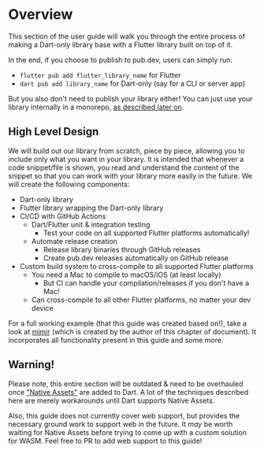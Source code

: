 # Overview

This section of the user guide will walk you through the entire process of
making a Dart-only library base with a Flutter library built on top of it.

In the end, if you choose to publish to pub.dev, users can simply run:

- `flutter pub add flutter_library_name` for Flutter
- `dart pub add library_name` for Dart-only (say for a CLI or server app)

But you also don't need to publish your library either!
You can just use your library internally in a monorepo,
[as described later on](library/melos.md).

## High Level Design

We will build out our library from scratch, piece by piece, allowing you to include
only what you want in your library.
It is intended that whenever a code snippet/file is shown, you read and understand the
content of the snippet so that you can work with your library more easily in the future.
We will create the following components:

- Dart-only library
- Flutter library wrapping the Dart-only library
- CI/CD with GitHub Actions
  - Dart/Flutter unit & integration testing
    - Test your code on all supported Flutter platforms automatically!
  - Automate release creation
    - Release library binaries through GitHub releases
    - Create pub.dev releases automatically on GitHub release
- Custom build system to cross-compile to all supported Flutter platforms
  - You need a Mac to compile to macOS/iOS (at least locally)
    - But CI can handle your compilation/releases if you don't have a Mac!
  - Can cross-compile to all other Flutter platforms, no matter your dev device

For a full working example (that this guide was created based on!),
take a look at [mimir](https://github.com/GregoryConrad/mimir) (which is created by the author of this chapter of document).
It incorporates all functionality present in this guide and some more.

## Warning!

Please note, this entire section will be outdated & need to be overhauled once
["Native Assets"](https://github.com/dart-lang/sdk/issues/50565) are added to Dart.
A lot of the techniques described here are merely workarounds until Dart supports Native Assets.

Also, this guide does not currently cover web support, but provides the necessary ground work
to support web in the future.
It _may_ be worth waiting for Native Assets before trying to come up with a custom solution for WASM.
Feel free to PR to add web support to this guide!
